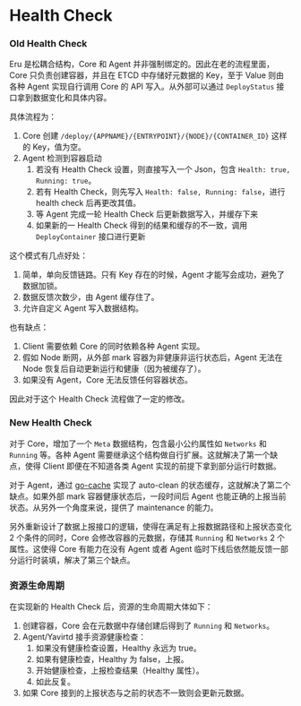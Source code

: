 # Health Check

### Old Health Check

Eru 是松耦合结构，Core 和 Agent 并非强制绑定的。因此在老的流程里面，Core 只负责创建容器，并且在 ETCD 中存储好元数据的 Key，至于 Value 则由各种 Agent 实现自行调用 Core 的 API 写入。从外部可以通过 ```DeployStatus``` 接口拿到数据变化和具体内容。

具体流程为：

1. Core 创建 ```/deploy/{APPNAME}/{ENTRYPOINT}/{NODE}/{CONTAINER_ID}``` 这样的 Key，值为空。
2. Agent 检测到容器启动
   1. 若没有 Health Check 设置，则直接写入一个 Json，包含 ```Health: true, Running: true```。
   2. 若有 Health Check，则先写入 ```Health: false, Running: false```，进行 health check 后再更改其值。
   3. 等 Agent 完成一轮 Health Check 后更新数据写入，并缓存下来
   4. 如果新的一 Health Check 得到的结果和缓存的不一致，调用 ```DeployContainer``` 接口进行更新

这个模式有几点好处：

1. 简单，单向反馈链路。只有 Key 存在的时候，Agent 才能写会成功，避免了数据加锁。
2. 数据反馈次数少，由 Agent 缓存住了。
3. 允许自定义 Agent 写入数据结构。

也有缺点：

1. Client 需要依赖 Core 的同时依赖各种 Agent 实现。
2. 假如 Node 断网，从外部 mark 容器为非健康非运行状态后，Agent 无法在 Node 恢复后自动更新运行和健康（因为被缓存了）。
3. 如果没有 Agent，Core 无法反馈任何容器状态。

因此对于这个 Health Check 流程做了一定的修改。

### New Health Check

对于 Core，增加了一个 ```Meta``` 数据结构，包含最小公约属性如 ```Networks``` 和 ```Running``` 等。各种 Agent 需要继承这个结构做自行扩展。这就解决了第一个缺点，使得 Client 即便在不知道各类 Agent 实现的前提下拿到部分运行时数据。

对于 Agent，通过 [go-cache](https://github.com/patrickmn/go-cache) 实现了 auto-clean 的状态缓存，这就解决了第二个缺点。如果外部 mark 容器健康状态后，一段时间后 Agent 也能正确的上报当前状态。从另外一个角度来说，提供了 maintenance 的能力。

另外重新设计了数据上报接口的逻辑，使得在满足有上报数据路径和上报状态变化 2 个条件的同时，Core 会修改容器的元数据，存储其 ```Running``` 和 ```Networks``` 2 个属性。这使得 Core 有能力在没有 Agent 或者 Agent 临时下线后依然能反馈一部分运行时装填，解决了第三个缺点。

### 资源生命周期

在实现新的 Health Check 后，资源的生命周期大体如下：

1. 创建容器，Core 会在元数据中存储创建后得到了 ```Running``` 和 ```Networks```。
2. Agent/Yavirtd 接手资源健康检查：
   1. 如果没有健康检查设置，Healthy 永远为 true。
   2. 如果有健康检查，Healthy 为 false，上报。
   3. 开始健康检查，上报检查结果（Healthy 属性）。
   4. 如此反复。
3. 如果 Core 接到的上报状态与之前的状态不一致则会更新元数据。

